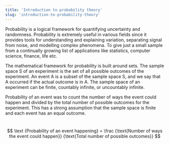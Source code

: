 ```yaml
---
title: 'Introduction to probability theory'
slug: 'introduction-to-probability-theory'
---
```


Probability is a logical framework for quantifying uncertainty and randomness. Probability is extremely useful in various fields since it provides tools for understanding and explaining variation, separating signal from noise, and modelling complex phenomena. To give just a small sample from a continually growing list of applications like statistics, computer science, finance, life etc.

The mathematical framework for probability is built around sets. The sample space S of an experiment is the set of all possible outcomes of the experiment. An event A is a subset of the sample space S, and we say that A occurred if the actual outcome is in A. The sample space of an experiment can be finite, countably infinite, or uncountably infinite.

Probability of an event was to count the number of ways the event could happen and divided by the total number of possible outcomes for the experiment. This has a strong assumption that the sample space is finite and each event has an equal outcome.

 $$ \text {Probability of an event happening} = \frac {\text{Number of ways the event could happen}} {\text{Total number of possible outcomes}} $$
